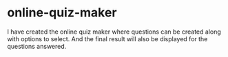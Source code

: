 # online-quiz-maker
I have created the online quiz maker where questions can be created along with options to select. And the final result will also be displayed for the questions answered.
